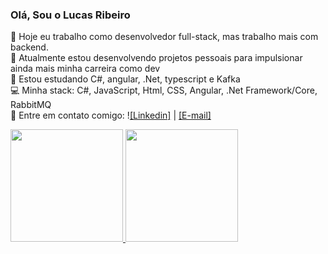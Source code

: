 ### Olá, Sou o Lucas Ribeiro

🔭 Hoje eu trabalho como desenvolvedor full-stack, mas trabalho mais com backend. <br>
🚀 Atualmente estou desenvolvendo projetos pessoais para impulsionar ainda mais minha carreira como dev<br>
🌱 Estou estudando C#, angular, .Net, typescript e Kafka<br>
💻 Minha stack: C#, JavaScript, Html, CSS, Angular, .Net Framework/Core, RabbitMQ <br>
📧   Entre em contato comigo: !<a href="https://www.linkedin.com/in/lucas-gomes020/">[Linkedin]</a> | <a href="mailto:lucas-ribeiro.silva@unesp.br">[E-mail]</a>



<div dir="auto">
  <a href="https://github.com/lucasribeirog">
  <img height="180em" src="https://github-readme-stats.vercel.app/api?username=lucasribeirog&amp;show_icons=true&amp;theme=dark&amp;include_all_commits=true&amp;count_private=true" style="max-width: 100%;">
  <img height="180em" src="https://github-readme-stats.vercel.app/api/top-langs/?username=lucasribeirog&amp;layout=compact&amp;langs_count=7&amp;theme=dark&amp" style="max-width: 100%;">
</a></div>
